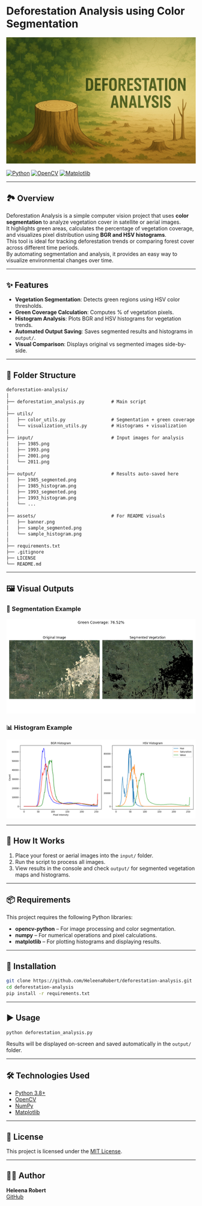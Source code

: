 # Deforestation Analysis using Color Segmentation

![Banner](assets/banner.png)

[![Python](https://img.shields.io/badge/Python-3.8+-blue.svg)](https://www.python.org/)
[![OpenCV](https://img.shields.io/badge/OpenCV-Latest-green.svg)](https://opencv.org/)
[![Matplotlib](https://img.shields.io/badge/Matplotlib-Latest-orange.svg)](https://matplotlib.org/)

---

## 🏞 Overview

Deforestation Analysis is a simple computer vision project that uses **color segmentation** to analyze vegetation cover in satellite or aerial images.  
It highlights green areas, calculates the percentage of vegetation coverage, and visualizes pixel distribution using **BGR and HSV histograms**.  
This tool is ideal for tracking deforestation trends or comparing forest cover across different time periods.  
By automating segmentation and analysis, it provides an easy way to visualize environmental changes over time.

---

## ✨ Features

- **Vegetation Segmentation**: Detects green regions using HSV color thresholds.
- **Green Coverage Calculation**: Computes % of vegetation pixels.
- **Histogram Analysis**: Plots BGR and HSV histograms for vegetation trends.
- **Automated Output Saving**: Saves segmented results and histograms in `output/`.
- **Visual Comparison**: Displays original vs segmented images side-by-side.

---

## 📂 Folder Structure

```Structure
deforestation-analysis/
│
├── deforestation_analysis.py          # Main script
│
├── utils/
│   ├── color_utils.py                 # Segmentation + green coverage
│   └── visualization_utils.py         # Histograms + visualization
│
├── input/                             # Input images for analysis
│   ├── 1985.png
│   ├── 1993.png
│   ├── 2001.png
│   └── 2011.png
│
├── output/                            # Results auto-saved here
│   ├── 1985_segmented.png
│   ├── 1985_histogram.png
│   ├── 1993_segmented.png
│   ├── 1993_histogram.png
│   └── ...
│
├── assets/                            # For README visuals
│   ├── banner.png
│   ├── sample_segmented.png
│   └── sample_histogram.png
│
├── requirements.txt
├── .gitignore
├── LICENSE
└── README.md
```

---

## 🖼 Visual Outputs

### 🌳 Segmentation Example

![Segmented Vegetation](assets/sample_segmented.png)

### 📊 Histogram Example

![Vegetation Histograms](assets/sample_histogram.png)

---

## 🚀 How It Works

1. Place your forest or aerial images into the `input/` folder.
2. Run the script to process all images.
3. View results in the console and check `output/` for segmented vegetation maps and histograms.

---

## 📦 Requirements

This project requires the following Python libraries:

- **opencv-python** – For image processing and color segmentation.
- **numpy** – For numerical operations and pixel calculations.
- **matplotlib** – For plotting histograms and displaying results.

---

## 🔧 Installation

```bash
git clone https://github.com/HeleenaRobert/deforestation-analysis.git
cd deforestation-analysis
pip install -r requirements.txt
```

---

## ▶️ Usage

```bash
python deforestation_analysis.py
```

Results will be displayed on-screen and saved automatically in the `output/` folder.

---

## 🛠 Technologies Used

- [Python 3.8+](https://www.python.org/)
- [OpenCV](https://opencv.org/)
- [NumPy](https://numpy.org/)
- [Matplotlib](https://matplotlib.org/)

---

## 📝 License

This project is licensed under the [MIT License](LICENSE).

---

## 👩‍💻 Author

**Heleena Robert**  
[GitHub](https://github.com/HeleenaRobert)
